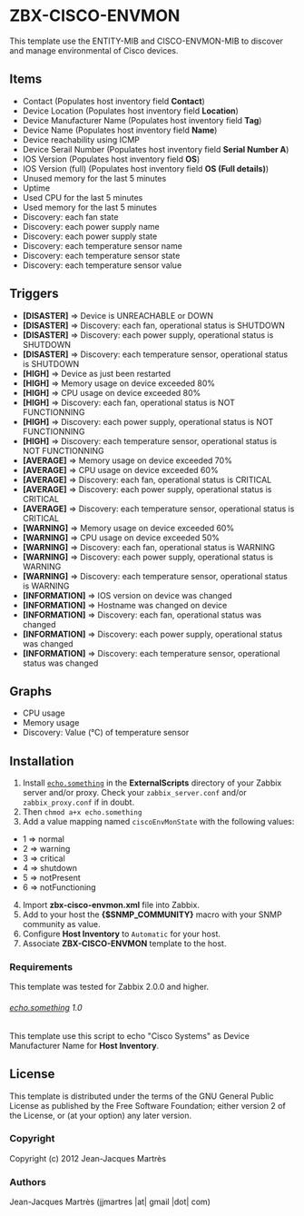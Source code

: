 ZBX-CISCO-ENVMON
================

This template use the ENTITY-MIB and CISCO-ENVMON-MIB to discover and manage environmental of Cisco devices.

Items
-----

  * Contact (Populates host inventory field **Contact**)
  * Device Location (Populates host inventory field **Location**)
  * Device Manufacturer Name (Populates host inventory field **Tag**)
  * Device Name (Populates host inventory field **Name**)
  * Device reachability using ICMP
  * Device Serail Number (Populates host inventory field **Serial Number A**)
  * IOS Version (Populates host inventory field **OS**)
  * IOS Version (full) (Populates host inventory field **OS (Full details)**)
  * Unused memory for the last 5 minutes
  * Uptime
  * Used CPU for the last 5 minutes
  * Used memory for the last 5 minutes
  * Discovery: each fan state 
  * Discovery: each power supply name
  * Discovery: each power supply state
  * Discovery: each temperature sensor name
  * Discovery: each temperature sensor state
  * Discovery: each temperature sensor value

Triggers
--------

  * **[DISASTER]** => Device is UNREACHABLE or DOWN
  * **[DISASTER]** => Discovery: each fan, operational status is SHUTDOWN
  * **[DISASTER]** => Discovery: each power supply, operational status is SHUTDOWN
  * **[DISASTER]** => Discovery: each temperature sensor, operational status is SHUTDOWN
  * **[HIGH]** => Device as just been restarted
  * **[HIGH]** => Memory usage on device exceeded 80%
  * **[HIGH]** => CPU usage on device exceeded 80%
  * **[HIGH]** => Discovery: each fan, operational status is NOT FUNCTIONNING
  * **[HIGH]** => Discovery: each power supply, operational status is NOT FUNCTIONNING
  * **[HIGH]** => Discovery: each temperature sensor, operational status is NOT FUNCTIONNING
  * **[AVERAGE]** => Memory usage on device exceeded 70%
  * **[AVERAGE]** => CPU usage on device exceeded 60%
  * **[AVERAGE]** => Discovery: each fan, operational status is CRITICAL
  * **[AVERAGE]** => Discovery: each power supply, operational status is CRITICAL
  * **[AVERAGE]** => Discovery: each temperature sensor, operational status is CRITICAL
  * **[WARNING]** => Memory usage on device exceeded 60%
  * **[WARNING]** => CPU usage on device exceeded 50%
  * **[WARNING]** => Discovery: each fan, operational status is WARNING
  * **[WARNING]** => Discovery: each power supply, operational status is WARNING
  * **[WARNING]** => Discovery: each temperature sensor, operational status is WARNING
  * **[INFORMATION]** => IOS version on device was changed
  * **[INFORMATION]** => Hostname was changed on device
  * **[INFORMATION]** => Discovery: each fan, operational status was changed
  * **[INFORMATION]** => Discovery: each power supply, operational status was changed
  * **[INFORMATION]** => Discovery: each temperature sensor, operational status was changed

Graphs
------

  * CPU usage
  * Memory usage
  * Discovery: Value (°C) of temperature sensor

Installation
------------

1. Install [`echo.something`](https://github.com/jjmartres/Zabbix/tree/master/zbx-scripts/echo.something) in the **ExternalScripts** directory of your Zabbix server and/or proxy. Check your `zabbix_server.conf` and/or `zabbix_proxy.conf` if in doubt.
2. Then `chmod a+x echo.something`
3. Add a value mapping named `ciscoEnvMonState` with the following values:
  * 1 => normal
  * 2 => warning
  * 3 => critical
  * 4 => shutdown
  * 5 => notPresent
  * 6 => notFunctioning
4. Import **zbx-cisco-envmon.xml** file into Zabbix.
5. Add to your host the **{$SNMP_COMMUNITY}** macro with your SNMP community as value.
6. Configure **Host Inventory** to `Automatic` for your host.
7. Associate **ZBX-CISCO-ENVMON** template to the host.
 
### Requirements

This template was tested for Zabbix 2.0.0 and higher.

###### [echo.something](https://github.com/jjmartres/Zabbix/tree/master/zbx-scripts/echo.something) 1.0

This template use this script to echo "Cisco Systems" as Device Manufacturer Name for **Host Inventory**.

License
-------

This template is distributed under the terms of the GNU General Public License as published by the Free Software Foundation; either version 2 of the  License, or (at your option) any later version.

### Copyright

  Copyright (c) 2012 Jean-Jacques Martrès

### Authors
  
  Jean-Jacques Martrès
  (jjmartres |at| gmail |dot| com)
